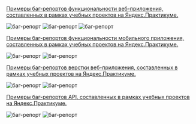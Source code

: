 <ins> Примеры баг-репортов функциональности веб-приложения, составленных в рамках учебных проектов на Яндекс.Практикуме. </ins>

![баг-репорт](https://github.com/ShapovalovaEV/test/blob/main/bug_reports/bug_report%201.1.png)
![баг-репорт](https://github.com/ShapovalovaEV/test/blob/main/bug_reports/bug_report%201.2.png)
![баг-репорт](https://github.com/ShapovalovaEV/test/blob/main/bug_reports/bug_report%201.3.png)

<a name="a"> </a>
<ins> Примеры баг-репортов функциональности мобильного приложения, составленных в рамках учебных проектов на Яндекс.Практикуме. </ins>

![баг-репорт](https://github.com/ShapovalovaEV/test/blob/main/bug_reports/bug_report%202.1.png)
![баг-репорт](https://github.com/ShapovalovaEV/test/blob/main/bug_reports/bug_report%202.2.png)

<a name="b"> </a>
<ins> Примеры баг-репортов верстки веб-приложения, составленных в рамках учебных проектов на Яндекс.Практикуме. </ins>

![баг-репорт](https://github.com/ShapovalovaEV/test/blob/main/bug_reports/bug_report%203.1.png)
![баг-репорт](https://github.com/ShapovalovaEV/test/blob/main/bug_reports/bug_report%203.2.png)

<a name="c"> </a>
<ins> Примеры баг-репортов API, составленных в рамках учебных проектов на Яндекс.Практикуме. </ins>

![баг-репорт](https://github.com/ShapovalovaEV/test/blob/main/bug_reports/bug_report%204.1.png)
![баг-репорт](https://github.com/ShapovalovaEV/test/blob/main/bug_reports/bug_report%204.2.png)
